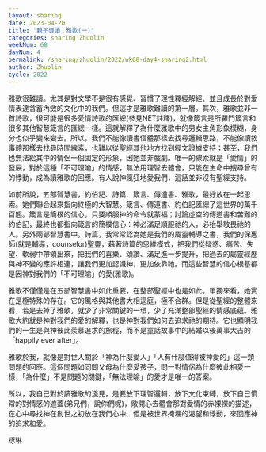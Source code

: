 ```yaml
---
layout: sharing
date: 2023-04-20
title: "親子導讀：雅歌(一)"
categories: sharing Zhuolin
weekNum: 68
dayNum: 4
permalink: /sharing/zhuolin/2022/wk68-day4-sharing2.html
author: Zhuolin
cycle: 2022
---
```


雅歌很難讀。尤其是對文學不是很有感覺、習慣了理性釋經解經、並且成長於對愛情表達含蓄內斂的文化中的我們。但這才是雅歌難讀的第一層。其次，雅歌並非一首詩歌，很可能是很多愛情詩歌的匯總(參見NET註釋)，就像箴言是所羅門箴言和很多其他智慧箴言的匯總一樣。這就解釋了為什麼雅歌中的男女主角形象模糊，身分也似乎變來變去。所以，我們不能像讀書信體那樣去找尋邏輯思路，不能像讀敘事體那樣去找尋時間線索，也難以從聖經其他地方找到經文證據支持；甚至，我們也無法給其中的情侶一個固定的形象，因她並非戲劇。唯一的線索就是「愛情」的發展，對於這種「不可理喻」的情感，無法用理智去體會，只能在生命中搜尋曾有的悸動，成為讀雅歌的回應。有人說神瘋狂地愛我們，這話並非沒有聖經支持。  

如前所說，五部智慧書，約伯記、詩篇、箴言、傳道書、雅歌，最好放在一起思索。她們聯合起來指向終極的大智慧。箴言、傳道書、約伯記匯總了這世界的萬千百態。箴言是簡樸的信心，只要順服神的命令就蒙福；討論虛空的傳道書和苦難的約伯記，最終也都指向箴言的簡樸信心：神必滿足順服祂的人，必抬舉敬畏祂的人。另外兩部智慧書中，詩篇，我常常認為她是我們的屬靈輔導之書，我們的保惠師(就是輔導，counselor)聖靈，藉著詩篇的思維模式，把我們從疑惑、痛苦、失望、軟弱中帶領出來，把我們的喜樂、頌讚、滿足進一步提升，把過去的屬靈經歷與神不變的應許相連，讓我們更加認識神，更加依靠祂。而這些智慧的信心根基都是因神對我們的「不可理喻」的愛(雅歌)。  

雅歌不僅僅是在五部智慧書中如此重要，在整部聖經中也是如此。單獨來看，她實在是極特殊的存在。它的風格與其他書大相逕庭，極不合群。但是從聖經的整體來看，若是去掉了雅歌，就少了非常關鍵的一環，少了充滿整部聖經的情感底蘊。雅歌大約就是神對我們的愛的解釋，也是神對我們如何去追求祂的期待。它也顯明我們的一生是與神彼此羨慕追求的旅程，而不是童話故事中的結婚以後萬事大吉的「happily ever after」。  

雅歌於我，就像是對世人關於「神為什麼愛人」「人有什麼值得被神愛的」這一類問題的回應。這個問題如同問父母為什麼愛孩子，問一對情侶為什麼彼此相愛一樣，「為什麼」不是問題的關鍵，「無法理喻」的愛才是唯一的答案。  

所以，我自己對於讀雅歌的淺見，是要放下理智邏輯，放下文化束縛，放下自己慣常的對情感的遮蓋(弟兄們，說你們呢)，敞開心去體會那對愛情的赤裸裸的描述，在心中尋找神在創世之初放在我們心中、但是被世界掩埋的渴望和悸動，來回應神的追求和愛。  

琢琳  
